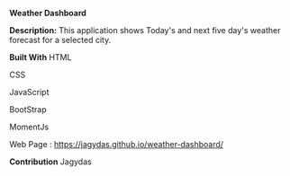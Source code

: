 **Weather Dashboard**

**Description:**
This application shows Today's and next five day's weather forecast for a selected city.


**Built With**
HTML

CSS

JavaScript

BootStrap

MomentJs

Web Page : https://jagydas.github.io/weather-dashboard/

**Contribution** Jagydas
